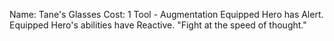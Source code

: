 Name: Tane's Glasses
Cost: 1
Tool - Augmentation
Equipped Hero has Alert.
Equipped Hero's abilities have Reactive.
"Fight at the speed of thought."